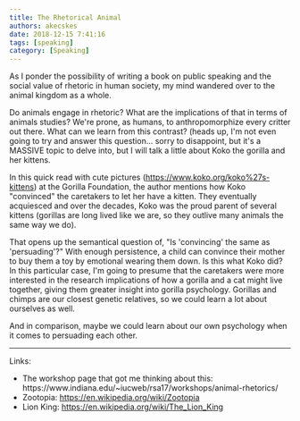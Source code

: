 ```yaml
---
title: The Rhetorical Animal
authors: akecskes
date: 2018-12-15 7:41:16
tags: [speaking]
category: [Speaking]
---
```


<p>As I ponder the possibility of writing a book on public speaking and the social value of rhetoric in human society, my mind wandered over to the animal kingdom as a whole.</p>
<p>Do animals engage in rhetoric? What are the implications of that in terms of animals studies? We're prone, as humans, to anthropomorphize every critter out there. What can we learn from this contrast? (heads up, I'm not even going to try and answer this question... sorry to disappoint, but it's a MASSIVE topic to delve into, but I will talk a little about Koko the gorilla and her kittens.</p>

<p>In this quick read with cute pictures (<a href="https://www.koko.org/koko%27s-kittens">https://www.koko.org/koko%27s-kittens</a>) at the Gorilla Foundation, the author mentions how Koko "convinced" the caretakers to let her have a kitten. They eventually acquiesced and over the decades, Koko was the proud parent of several kittens (gorillas are long lived like we are, so they outlive many animals the same way we do). </p>
<p>That opens up the semantical question of, "Is 'convincing' the same as 'persuading'?" With enough persistence, a child can convince their mother to buy them a toy by emotional wearing them down. Is this what Koko did? In this particular case, I'm going to presume that the caretakers were more interested in the research implications of how a gorilla and a cat might live together, giving them greater insight into gorilla psychology. Gorillas and chimps are our closest genetic relatives, so we could learn a lot about ourselves as well.</p>
<p>And in comparison, maybe we could learn about our own psychology when it comes to persuading each other.</p>
<hr />
<p>Links:</p>
<ul>
<li>The workshop page that got me thinking about this: https://www.indiana.edu/~iucweb/rsa17/workshops/animal-rhetorics/</li>
<li>Zootopia: <a href="https://en.wikipedia.org/wiki/Zootopia">https://en.wikipedia.org/wiki/Zootopia</a></li>
<li>Lion King: <a href="https://en.wikipedia.org/wiki/The_Lion_King">https://en.wikipedia.org/wiki/The_Lion_King</a></li>
</ul>
